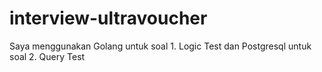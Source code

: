 # interview-ultravoucher

Saya menggunakan Golang untuk soal 1. Logic Test dan Postgresql untuk soal 2. Query Test
